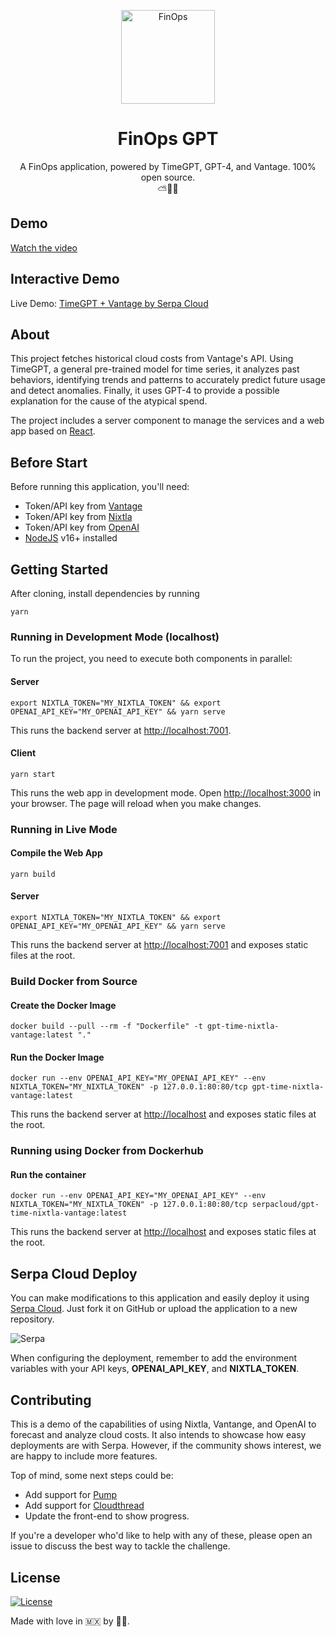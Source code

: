 <p align="center">
    <img width="150" height="150" src="https://github.com/serpa-cloud/gpt-time-nixtla/assets/84948317/c375668c-761a-4db8-9c0f-07fb003fc58a" alt="FinOps" width="200" />
  </a>
</p>
<p align="center">
  <h1 align="center">FinOps GPT</h1>
  <p align="center">
    A FinOps application, powered by TimeGPT, GPT-4, and Vantage. 100% open source.
    <br />
    ⛅️💸🤖
    <br />
  </p>
</p>

## Demo

[Watch the video](https://github.com/serpa-cloud/gpt-time-nixtla/assets/4086186/e88e8c42-1e61-441e-9c7f-2a56fdb3e9fe)

## Interactive Demo

Live Demo: [TimeGPT + Vantage by Serpa Cloud](https://nixtla--nixtla-vantage-webapp--nixtla-web-app.cdn.sierranegra.cloud/)

## About

This project fetches historical cloud costs from Vantage's API. Using TimeGPT, a general pre-trained model for time series, it analyzes past behaviors, identifying trends and patterns to accurately predict future usage and detect anomalies. Finally, it uses GPT-4 to provide a possible explanation for the cause of the atypical spend.

The project includes a server component to manage the services and a web app based on [React](https://react.dev/).

## Before Start

Before running this application, you'll need:

- Token/API key from [Vantage](https://www.vantage.sh/)
- Token/API key from [Nixtla](https://nixtla.io/)
- Token/API key from [OpenAI](https://openai.com/)
- [NodeJS](https://nodejs.org/) v16+ installed

## Getting Started

After cloning, install dependencies by running

```
yarn
```

### Running in Development Mode (localhost)

To run the project, you need to execute both components in parallel:

#### Server

```
export NIXTLA_TOKEN="MY_NIXTLA_TOKEN" && export OPENAI_API_KEY="MY_OPENAI_API_KEY" && yarn serve
```

This runs the backend server at [http://localhost:7001](http://localhost:7001).

#### Client

```
yarn start
```

This runs the web app in development mode. Open [http://localhost:3000](http://localhost:3000) in your browser. The page will reload when you make changes.

### Running in Live Mode

#### Compile the Web App

```
yarn build
```

#### Server

```
export NIXTLA_TOKEN="MY_NIXTLA_TOKEN" && export OPENAI_API_KEY="MY_OPENAI_API_KEY" && yarn serve
```

This runs the backend server at [http://localhost:7001](http://localhost:7001) and exposes static files at the root.

### Build Docker from Source

#### Create the Docker Image

```
docker build --pull --rm -f "Dockerfile" -t gpt-time-nixtla-vantage:latest "."
```

#### Run the Docker Image

```
docker run --env OPENAI_API_KEY="MY_OPENAI_API_KEY" --env NIXTLA_TOKEN="MY_NIXTLA_TOKEN" -p 127.0.0.1:80:80/tcp gpt-time-nixtla-vantage:latest
```

This runs the backend server at [http://localhost](http://localhost) and exposes static files at the root.

### Running using Docker from Dockerhub

#### Run the container

```
docker run --env OPENAI_API_KEY="MY_OPENAI_API_KEY" --env NIXTLA_TOKEN="MY_NIXTLA_TOKEN" -p 127.0.0.1:80:80/tcp serpacloud/gpt-time-nixtla-vantage:latest
```

This runs the backend server at [http://localhost](http://localhost) and exposes static files at the root.

## Serpa Cloud Deploy

You can make modifications to this application and easily deploy it using [Serpa Cloud](https://serpa.cloud). Just fork it on GitHub or upload the application to a new repository.

![Serpa](https://github.com/serpa-cloud/gpt-time-nixtla/assets/4086186/20aeee9d-1d06-43b2-9ddc-6a19a24aed74)

When configuring the deployment, remember to add the environment variables with your API keys, **OPENAI_API_KEY**, and **NIXTLA_TOKEN**.

## Contributing

This is a demo of the capabilities of using Nixtla, Vantange, and OpenAI to forecast and analyze cloud costs. It also intends to showcase how easy deployments are with Serpa. However, if the community shows interest, we are happy to include more features.

Top of mind, some next steps could be:

- Add support for [Pump](https://pump.co/)
- Add support for [Cloudthread](https://www.cloudthread.io/)
- Update the front-end to show progress.

If you're a developer who'd like to help with any of these, please open an issue to discuss the best way to tackle the challenge.

## License

[![License](https://img.shields.io/github/license/getumbrel/llama-gpt?color=%235351FB)]()

Made with love in 🇲🇽 by 🏳️‍⚧️.
